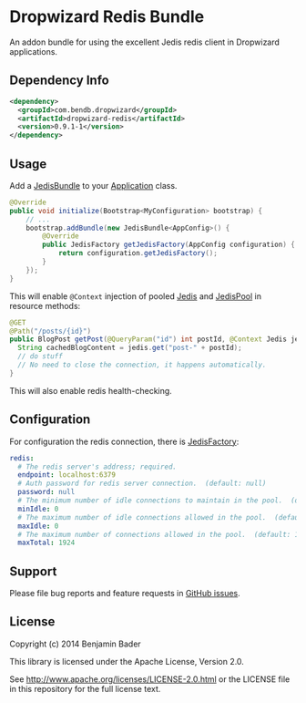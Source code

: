 Dropwizard Redis Bundle
======================

An addon bundle for using the excellent Jedis redis client in Dropwizard applications.


Dependency Info
---------------

```xml
<dependency>
  <groupId>com.bendb.dropwizard</groupId>
  <artifactId>dropwizard-redis</artifactId>
  <version>0.9.1-1</version>
</dependency>
```


Usage
-----

Add a [JedisBundle](http://droptools.bendb.com/0.7.1-5/apidocs/com/bendb/dropwizard/redis/JedisBundle.html) to your [Application](http://dropwizard.io/0.7.1/dropwizard-core/apidocs/io/dropwizard/Application.html) class.

```java
@Override
public void initialize(Bootstrap<MyConfiguration> bootstrap) {
    // ...
    bootstrap.addBundle(new JedisBundle<AppConfig>() {
        @Override
        public JedisFactory getJedisFactory(AppConfig configuration) {
            return configuration.getJedisFactory();
        }
    });
}
```

This will enable `@Context` injection of pooled [Jedis](http://todo) and [JedisPool](http://todo) in resource methods:

```java
@GET
@Path("/posts/{id}")
public BlogPost getPost(@QueryParam("id") int postId, @Context Jedis jedis) {
  String cachedBlogContent = jedis.get("post-" + postId);
  // do stuff
  // No need to close the connection, it happens automatically.
}
```

This will also enable redis health-checking.


Configuration
-------------

For configuration the redis connection, there is [JedisFactory](http://droptools.bendb.com/0.7.1-5/apidocs/com/bendb/dropwizard/redis/JedisFactory.html):

```yaml
redis:
  # The redis server's address; required.
  endpoint: localhost:6379
  # Auth password for redis server connection.  (default: null)
  password: null
  # The minimum number of idle connections to maintain in the pool.  (default: 0)
  minIdle: 0
  # The maximum number of idle connections allowed in the pool.  (default: 0)
  maxIdle: 0
  # The maximum number of connections allowed in the pool.  (default: 1024)
  maxTotal: 1924
```

Support
-------

Please file bug reports and feature requests in [GitHub issues](https://github.com/benjamin-bader/droptools/issues).


License
-------

Copyright (c) 2014 Benjamin Bader

This library is licensed under the Apache License, Version 2.0.

See http://www.apache.org/licenses/LICENSE-2.0.html or the LICENSE file in this repository for the full license text.
